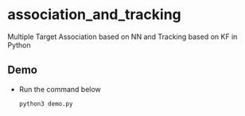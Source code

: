 # association_and_tracking

Multiple Target Association based on NN and Tracking based on KF in Python

## Demo
 - Run the command below
   ```
   python3 demo.py
   ```
